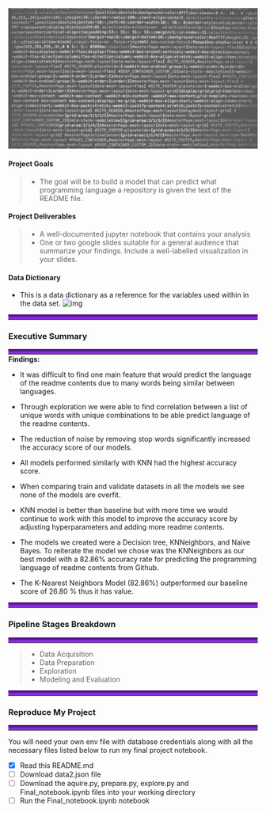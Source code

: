 <img src="https://github.com/LinhQuach13/readme_files/blob/master/NLP%20Project%20Predicting%20READMEs.gif">

#### Project Goals
> - The goal will be to build a model that can predict what programming language a repository is given the text of the README file.


#### Project Deliverables
> - A well-documented jupyter notebook that contains your analysis
> - One or two google slides suitable for a general audience that summarize your findings. Include a well-labelled visualization in your slides.


#### Data Dictionary
    
- This is a data dictionary as a reference for the variables used within in the data set. 
![img](https://user-images.githubusercontent.com/80718476/127890072-0875c03d-713f-40c4-b387-9c0e9784ea96.png)




<hr style="border-top: 10px groove blueviolet; margin-top: 1px; margin-bottom: 1px"></hr>

### Executive Summary
<hr style="border-top: 10px groove blueviolet; margin-top: 1px; margin-bottom: 1px"></hr>
<b>Findings:</b>

- It was difficult to find one main feature that would predict the language of the readme contents due to many words being similar between languages.

- Through exploration we were able to find correlation between a list of unique words with unique combinations to be able predict language of the readme contents.

- The reduction of noise by removing stop words significantly increased the accuracy score of our models.

- All models performed similarly with KNN had the highest accuracy score.

- When comparing train and validate datasets in all the models we see none of the models are overfit.

- KNN model is better than baseline but with more time we would continue to work with this model to improve the accuracy score by adjusting hyperparameters and adding more readme contents.

- The models we created were a Decision tree, KNNeighbors, and Naive Bayes. To reiterate the model we chose was the KNNeighbors as our best model with a 82.86% accuracy rate for predicting the programming language of readme contents from Github.

- The K-Nearest Neighbors Model (82.86%) outperformed our baseline score of 26.80 % thus it has value.

 
  
<hr style="border-top: 10px groove blueviolet; margin-top: 1px; margin-bottom: 1px"></hr>

### Pipeline Stages Breakdown

<hr style="border-top: 10px groove blueviolet; margin-top: 1px; margin-bottom: 1px"></hr>

> - Data Acquisition
> - Data Preparation
> - Exploration 
> - Modeling and Evaluation


<hr style="border-top: 10px groove blueviolet; margin-top: 1px; margin-bottom: 1px"></hr>

### Reproduce My Project

<hr style="border-top: 10px groove blueviolet; margin-top: 1px; margin-bottom: 1px"></hr>

You will need your own env file with database credentials along with all the necessary files listed below to run my final project notebook. 
- [x] Read this README.md
- [ ] Download data2.json file
- [ ] Download the aquire.py, prepare.py, explore.py and Final_notebook.ipynb files into your working directory
- [ ] Run the Final_notebook.ipynb notebook
